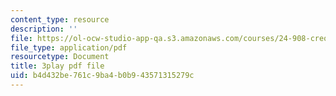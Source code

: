 ```yaml
---
content_type: resource
description: ''
file: https://ol-ocw-studio-app-qa.s3.amazonaws.com/courses/24-908-creole-language-and-caribbean-identities-spring-2017/b4d432be761c9ba4b0b943571315279c_g0KqIIEjXiM.pdf
file_type: application/pdf
resourcetype: Document
title: 3play pdf file
uid: b4d432be-761c-9ba4-b0b9-43571315279c
---
```

